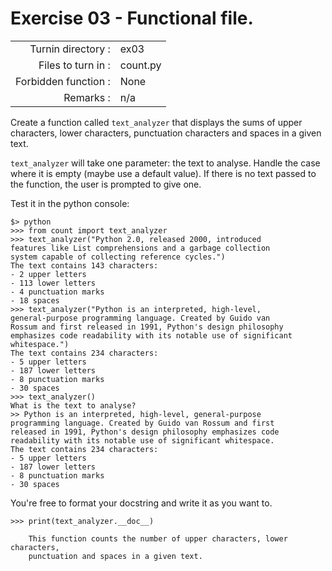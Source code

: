 # Exercise 03 - Functional file.

|                         |                    |
| -----------------------:| ------------------ |
|   Turnin directory :    |  ex03              |
|   Files to turn in :    |  count.py          |
|   Forbidden function :  |  None              |
|   Remarks :             |  n/a               |

Create a function called `text_analyzer` that displays the sums of upper characters, lower characters, punctuation characters and spaces in a given text.

`text_analyzer` will take one parameter: the text to analyse. Handle the case where it is empty (maybe use a default value). If there is no text passed to the function, the user is prompted to give one.

Test it in the python console:

```console
$> python
>>> from count import text_analyzer
>>> text_analyzer("Python 2.0, released 2000, introduced 
features like List comprehensions and a garbage collection
system capable of collecting reference cycles.")
The text contains 143 characters:
- 2 upper letters
- 113 lower letters
- 4 punctuation marks
- 18 spaces
>>> text_analyzer("Python is an interpreted, high-level,
general-purpose programming language. Created by Guido van
Rossum and first released in 1991, Python's design philosophy
emphasizes code readability with its notable use of significant
whitespace.")
The text contains 234 characters:
- 5 upper letters
- 187 lower letters
- 8 punctuation marks
- 30 spaces
>>> text_analyzer()
What is the text to analyse?
>> Python is an interpreted, high-level, general-purpose
programming language. Created by Guido van Rossum and first
released in 1991, Python's design philosophy emphasizes code
readability with its notable use of significant whitespace.
The text contains 234 characters:
- 5 upper letters
- 187 lower letters
- 8 punctuation marks
- 30 spaces
```

You're free to format your docstring and write it as you want to.

```console
>>> print(text_analyzer.__doc__)

    This function counts the number of upper characters, lower characters,
    punctuation and spaces in a given text.
```
